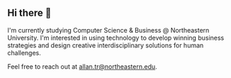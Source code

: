 ## Hi there 👋
I'm currently studying Computer Science & Business @ Northeastern University. I'm interested in using technology to develop winning business strategies and design creative interdisciplinary solutions for human challenges.

Feel free to reach out at allan.tr@northeastern.edu.
